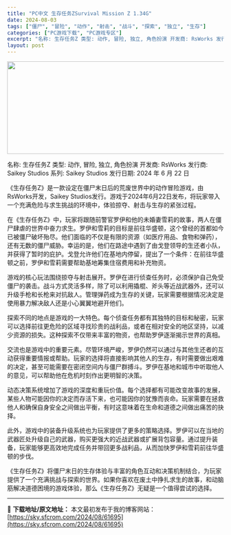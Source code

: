 ```yaml
---
title: "PC中文 生存任务ZSurvival Mission Z 1.34G"
date: 2024-08-03
tags: ["僵尸", "冒险", "动作", "射击", "战斗", "探索", "独立", "生存"]
categories: ["PC游戏下载", "PC游戏专区"]
excerpt: "名称: 生存任务Z 类型: 动作, 冒险, 独立, 角色扮演 开发商: RsWorks 发行商: Saikey Studios 系列: Saikey Studios 发行日期: 2024 年 6 月 22 日 《生存任务Z》是一款设定在僵尸末日后的荒废世界中的动作冒险游戏，由RsWorks开发，Sa&hellip;"
layout: post
---
```


<img class="aligncenter size-full wp-image-61696" src="https://sky.sfcrom.com/wp-content/uploads/2024/08/2024080313104581.webp" alt="" width="660" height="215" />

名称: 生存任务Z
类型: 动作, 冒险, 独立, 角色扮演
开发商: RsWorks
发行商: Saikey Studios
系列: Saikey Studios
发行日期: 2024 年 6 月 22 日

《生存任务Z》是一款设定在僵尸末日后的荒废世界中的动作冒险游戏，由RsWorks开发，Saikey Studios发行。游戏于2024年6月22日发布，将玩家带入一个充满危险与求生挑战的环境中，体验掠夺、射击与生存的紧张过程。

在《生存任务Z》中，玩家将跟随前警官罗伊和他的未婚妻雪莉的故事，两人在僵尸肆虐的世界中奋力求生。罗伊和雪莉的目标是前往华盛顿，这个曾经的首都如今已被僵尸破坏殆尽。他们面临的不仅是有限的资源（如医疗用品、食物和弹药），还有无数的僵尸威胁。幸运的是，他们在路途中遇到了由戈登领导的生还者小队，并获得了暂时的庇护。戈登允许他们在基地内停留，提出了一个条件：在前往华盛顿之前，罗伊和雪莉需要帮助基地筹集住宿费用和补充物资。

游戏的核心玩法围绕掠夺与射击展开。罗伊在进行侦查任务时，必须保护自己免受僵尸的袭击。战斗方式灵活多样，除了可以利用撬棍、斧头等近战武器外，还可以升级手枪和长枪来对抗敌人。管理弹药成为生存的关键，玩家需要根据情况决定是使用暴力解决敌人还是小心翼翼地避开他们。

探索不同的地点是游戏的一大特色。每个侦查任务都有其独特的目标和秘密，玩家可以选择前往更危险的区域寻找珍贵的战利品，或者在相对安全的地区坚持，以减少资源的损失。这种探索不仅带来丰富的物资，也帮助罗伊逐渐揭示世界的真相。

交流也是游戏中的重要元素。尽管环境严峻，罗伊仍然可以通过与其他生还者的互动获得重要情报或帮助。玩家的选择将直接影响其他人的生存，有时需要做出艰难的决定，甚至可能需要在密闭空间内与僵尸群搏斗。罗伊在基地和城市中听取他人的意见，可以帮助他在危机时刻作出更明智的决策。

动态决策系统增加了游戏的深度和重玩价值。每个选择都有可能改变故事的发展，某些人物可能因你的决定而存活下来，也可能因你的犹豫而丧命。玩家需要在拯救他人和确保自身安全之间做出平衡，有时这意味着在生命和道德之间做出痛苦的抉择。

此外，游戏中的装备升级系统也为玩家提供了更多的策略选择。罗伊可以在当地的武器匠处升级自己的武器，购买更强大的近战武器或扩展背包容量。通过提升装备，玩家能够更高效地完成任务并带回更多战利品，从而加快罗伊和雪莉前往华盛顿的步伐。

《生存任务Z》将僵尸末日的生存体验与丰富的角色互动和决策机制结合，为玩家提供了一个充满挑战与探索的世界。如果你喜欢在废土中挣扎求生的故事，和动脑筋解决道德困境的游戏体验，那么《生存任务Z》无疑是一个值得尝试的选择。

---
📖 **下载地址/原文地址：** 本文最初发布于我的博客网站：[https://sky.sfcrom.com/2024/08/61695](https://sky.sfcrom.com/2024/08/61695)
